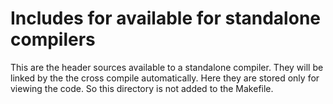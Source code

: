 # Includes for available for standalone compilers

This are the  header sources  available to  a standalone  compiler. They  will be
linked by  the the cross  compile  automatically.  Here they  are  stored only  for
viewing the code. So this directory is not added to the Makefile.
